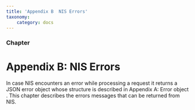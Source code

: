 ```yaml
---
title: 'Appendix B  NIS Errors'
taxonomy:
    category: docs
---
```


 
### Chapter

# Appendix B: NIS Errors 
In case NIS encounters an error while processing a request it returns a JSON error object whose structure is described in Appendix A: Error object . This chapter describes the errors messages that can be returned from NIS. 

 
